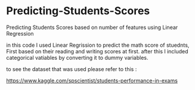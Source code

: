 # Predicting-Students-Scores
Predicting Students Scores based on number of features using Linear Regression 

in this code I used Linear Regrission to predict the math score of stuednts, First based on their reading and writing scores at first.
after this I included categorical vatiables by converting it to dummy variables.

to see the dataset that was used please refer to this :

https://www.kaggle.com/spscientist/students-performance-in-exams

